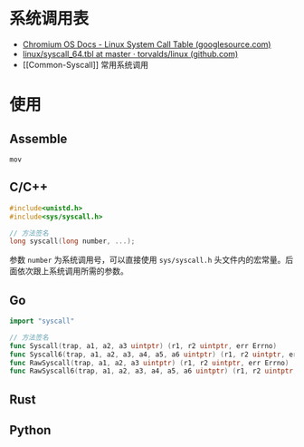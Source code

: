 # 系统调用表

- [Chromium OS Docs - Linux System Call Table (googlesource.com)](https://chromium.googlesource.com/chromiumos/docs/+/HEAD/constants/syscalls.md)
- [linux/syscall_64.tbl at master · torvalds/linux (github.com)](https://github.com/torvalds/linux/blob/master/arch/x86/entry/syscalls/syscall_64.tbl)
- [[Common-Syscall]] 常用系统调用

# 使用

## Assemble

```x86
mov 
```

## C/C++

```c
#include<unistd.h>
#include<sys/syscall.h>

// 方法签名
long syscall(long number, ...);
```

参数 `number` 为系统调用号，可以直接使用 `sys/syscall.h` 头文件内的宏常量。后面依次跟上系统调用所需的参数。

## Go

```go
import "syscall"

// 方法签名
func Syscall(trap, a1, a2, a3 uintptr) (r1, r2 uintptr, err Errno)  
func Syscall6(trap, a1, a2, a3, a4, a5, a6 uintptr) (r1, r2 uintptr, err Errno)  
func RawSyscall(trap, a1, a2, a3 uintptr) (r1, r2 uintptr, err Errno)  
func RawSyscall6(trap, a1, a2, a3, a4, a5, a6 uintptr) (r1, r2 uintptr, err Errno)
```

## Rust


## Python

